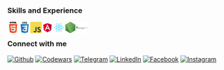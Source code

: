 ### Skills and Experience

<img align="left" alt="HTML5" width="26px" src="https://raw.githubusercontent.com/github/explore/80688e429a7d4ef2fca1e82350fe8e3517d3494d/topics/html/html.png" />
<img align="left" alt="CSS3" width="26px" src="https://raw.githubusercontent.com/github/explore/80688e429a7d4ef2fca1e82350fe8e3517d3494d/topics/css/css.png" />
<img align="left" alt="JavaScript" width="26px" src="https://raw.githubusercontent.com/github/explore/80688e429a7d4ef2fca1e82350fe8e3517d3494d/topics/javascript/javascript.png" />


<img align="left" alt="AngularJS" width="26px" src="https://raw.githubusercontent.com/github/explore/80688e429a7d4ef2fca1e82350fe8e3517d3494d/topics/angular/angular.png" />


<img align="left" alt="React" width="26px" src="https://raw.githubusercontent.com/github/explore/80688e429a7d4ef2fca1e82350fe8e3517d3494d/topics/react/react.png" />
<img align="left" alt="Node.js" width="26px" src="https://raw.githubusercontent.com/github/explore/80688e429a7d4ef2fca1e82350fe8e3517d3494d/topics/nodejs/nodejs.png" />
<img align="left" alt="MongoDB" width="26px" src="https://raw.githubusercontent.com/github/explore/80688e429a7d4ef2fca1e82350fe8e3517d3494d/topics/mongodb/mongodb.png" />

<br />

### Connect with me
[![Github](https://img.shields.io/badge/-Github-090909?style=for-the-badge&logo=Github&logoColor=27A0D9)](https://github.com/alex-shostka)
[![Codewars](https://img.shields.io/badge/-Codewars-090909?style=for-the-badge&logo=Codewars&logoColor=27A0D9)](https://www.codewars.com/users/Ash%20Crimson)
[![Telegram](https://img.shields.io/badge/-Telegram-090909?style=for-the-badge&logo=telegram&logoColor=27A0D9)](https://t.me/mr_todo)
[![LinkedIn](https://img.shields.io/badge/-LinkedIn-090909?style=for-the-badge&logo=linkedin&logoColor=007BB6)](https://www.linkedin.com/in/alexshostka)
[![Facebook](https://img.shields.io/badge/-Facebook-090909?style=for-the-badge&logo=Facebook&logoColor=1195F5)](https://www.facebook.com/shostkaalex)
[![Instagram](https://img.shields.io/badge/-Instagram-090909?style=for-the-badge&logo=instagram&logoColor=B4068E)](https://www.instagram.com/shostkaalexandr)
